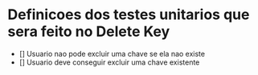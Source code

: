 # Definicoes dos testes unitarios que sera feito no Delete Key

- [] Usuario nao pode excluir uma chave se ela nao existe
- [] Usuario deve conseguir excluir uma chave existente
